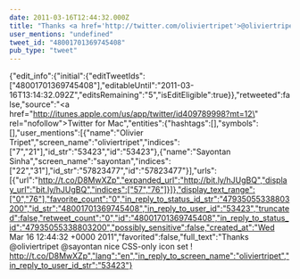 ```yaml
---
date: 2011-03-16T12:44:32.000Z
title: "Thanks <a href='http://twitter.com/oliviertripet'>@oliviertripet</a> <a href='http://twitter.com/sayontan'>@sayontan</a> nice CSS-only icon set ! http://t.co/D8MwXZp″"
user_mentions: "undefined"
tweet_id: "48001701369745408"
pub_type: "tweet"
---
```

{"edit_info":{"initial":{"editTweetIds":["48001701369745408"],"editableUntil":"2011-03-16T13:14:32.092Z","editsRemaining":"5","isEditEligible":true}},"retweeted":false,"source":"<a href=\"http://itunes.apple.com/us/app/twitter/id409789998?mt=12\" rel=\"nofollow\">Twitter for Mac</a>","entities":{"hashtags":[],"symbols":[],"user_mentions":[{"name":"Olivier Tripet","screen_name":"oliviertripet","indices":["7","21"],"id_str":"53423","id":"53423"},{"name":"Sayontan Sinha","screen_name":"sayontan","indices":["22","31"],"id_str":"57823477","id":"57823477"}],"urls":[{"url":"http://t.co/D8MwXZp","expanded_url":"http://bit.ly/hJUgBQ","display_url":"bit.ly/hJUgBQ","indices":["57","76"]}]},"display_text_range":["0","76"],"favorite_count":"0","in_reply_to_status_id_str":"47935055338803200","id_str":"48001701369745408","in_reply_to_user_id":"53423","truncated":false,"retweet_count":"0","id":"48001701369745408","in_reply_to_status_id":"47935055338803200","possibly_sensitive":false,"created_at":"Wed Mar 16 12:44:32 +0000 2011","favorited":false,"full_text":"Thanks @oliviertripet @sayontan nice CSS-only icon set ! http://t.co/D8MwXZp","lang":"en","in_reply_to_screen_name":"oliviertripet","in_reply_to_user_id_str":"53423"}

